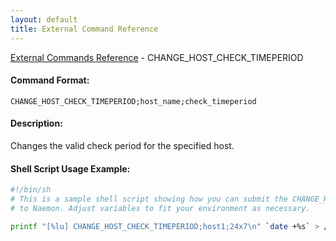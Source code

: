 ```yaml
---
layout: default
title: External Command Reference
---
```


<!--
************************************************
* AUTO GENERATED PAGE - USE ./update SCRIPT
************************************************
-->

<span class="glyphicon glyphicon-arrow-up"></span><a href="index.html"> External Commands Reference</a> - CHANGE_HOST_CHECK_TIMEPERIOD<br>


#### Command Format:

`CHANGE_HOST_CHECK_TIMEPERIOD;host_name;check_timeperiod`

#### Description:

Changes the valid check period for the specified host.

#### Shell Script Usage Example:

```sh
#!/bin/sh
# This is a sample shell script showing how you can submit the CHANGE_HOST_CHECK_TIMEPERIOD command
# to Naemon. Adjust variables to fit your environment as necessary.

printf "[%lu] CHANGE_HOST_CHECK_TIMEPERIOD;host1;24x7\n" `date +%s` > /var/lib/naemon/naemon.cmd
```




